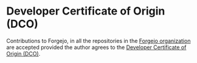 # Developer Certificate of Origin (DCO)

Contributions to Forgejo, in all the repositories in the [Forgejo organization](https://codeberg.org/forgejo) are accepted provided the author agrees to the [Developer Certificate of Origin (DCO)](DCO.txt).
